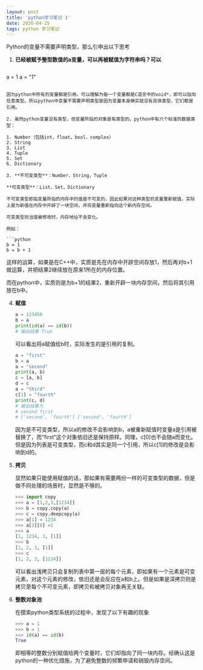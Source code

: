 ```yaml
---
layout: post
title: 'python学习笔记 1'
date: 2020-04-25
tags: python 学习笔记
---
```


Python的变量不需要声明类型，那么引申出以下思考

1. **已经被赋予整型数值的a变量，可以再被赋值为字符串吗？可以**

   ```python
a = 1
   a = "1"
   ```
   
   因为python中所有的变量都是引用。可以理解为每一个变量都是C语言中的void*，即可以指向任意类型。所以python中变量不需要声明类型是因为变量本身确实就没有具体类型，它们都是引用。

2. 虽然python变量没有类型，但变量所指的对象是有类型的。python中有六个标准的数据类型：

   1. Number（包括int，float，bool，complex）
   2. String
   3. List
   4. Tuple
   5. Set
   6. Dictionary

3. **不可变类型**：Number，String，Tuple

   **可变类型**：List，Set，Dictionary

   不可变类型即指变量所指的内存中的值是不可变的，因此如果对这种类型的变量重新赋值，实际上是为新值在内存中开辟了一块空间，并将变量重新指向这个新内存空间。

   可变类型则当值被修改时，内存地址不会变化。
   
   例如：
   
   ```python
   b = 1
   b = b + 1
   ```
   
   这样的运算，如果是在C++中，实质是先在内存中开辟空间存放1，然后再对b+1做运算，并把结果2继续放在原来1所在的内存位置。
   
   而在python中，实质则是为b+1的结果2，重新开辟一块内存空间，然后将其引用放在b中。
   
4. **赋值**

   ```python
   a = 123456
   b = a
   print(id(a) == id(b))
   # 输出结果 True
   ```

   可以看出将a赋值给b时，实际发生的是引用的复制。

   ```python
   a = "first"
   b = a
   a = "second"
   print(a, b)
   c = [a, b]
   d = c
   a = "third"
   c[1] = "fourth"
   print(c, d)
   # 输出结果为
   # second first
   # ['second', 'fourth'] ['second', 'fourth']
   ```

   因为是不可变类型，所以a的修改不会影响到b，a被重新赋值时变量a是引用被替换了，而”first“这个对象依旧还是保持原样。同理，c[0]也不会随a而变化。但是因为列表是可变类型，而c和d其实是同一个引用，所以c[1]的修改是会影响到d的。
   
5. **拷贝**

   显然如果只能使用赋值的话，那如果有需要两份一样的可变类型的数据，但是做不同处理的场景时，显然是不够的。

   ```python
   >>> import copy
   >>> a = [1,2,3,[1234]]
   >>> b = copy.copy(a)
   >>> c = copy.deepcopy(a)
   >>> a[1] = 1234
   >>> a[3][0] =1
   >>> a
   [1, 1234, 3, [1]]
   >>> b
   [1, 2, 3, [1]]
   >>> c
   [1, 2, 3, [1234]]
   ```

   可以看出浅拷贝只会复制列表中第一层的每个元素，即如果有一个元素是可变元素，对这个元素的修改，依旧还是会反应在a和b上。但是如果是深拷贝则是拷贝至每个不可变元素，即拷贝和被拷贝对象再无关联。

6. **整数对象池**

   在摸索python类型系统的过程中，发现了以下有趣的现象

   ```python
   >>> a = 1
   >>> b = 1
   >>> id(a) == id(b)
   True
   ```

   即相等的整数分别赋值给两个变量时，它们却指向了同一块内存。经确认这是python的一种优化措施，为了避免整数的频繁申请和销毁内存空间。

